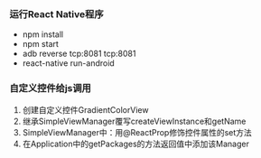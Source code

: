 ### 运行React Native程序
 - npm install
 - npm start
 - adb reverse tcp:8081 tcp:8081
 - react-native run-android
### 自定义控件给js调用
1. 创建自定义控件GradientColorView
1. 继承SimpleViewManager<GradientColorView>覆写createViewInstance和getName
1. SimpleViewManager中：用@ReactProp修饰控件属性的set方法
1. 在Application中的getPackages的方法返回值中添加该Manager